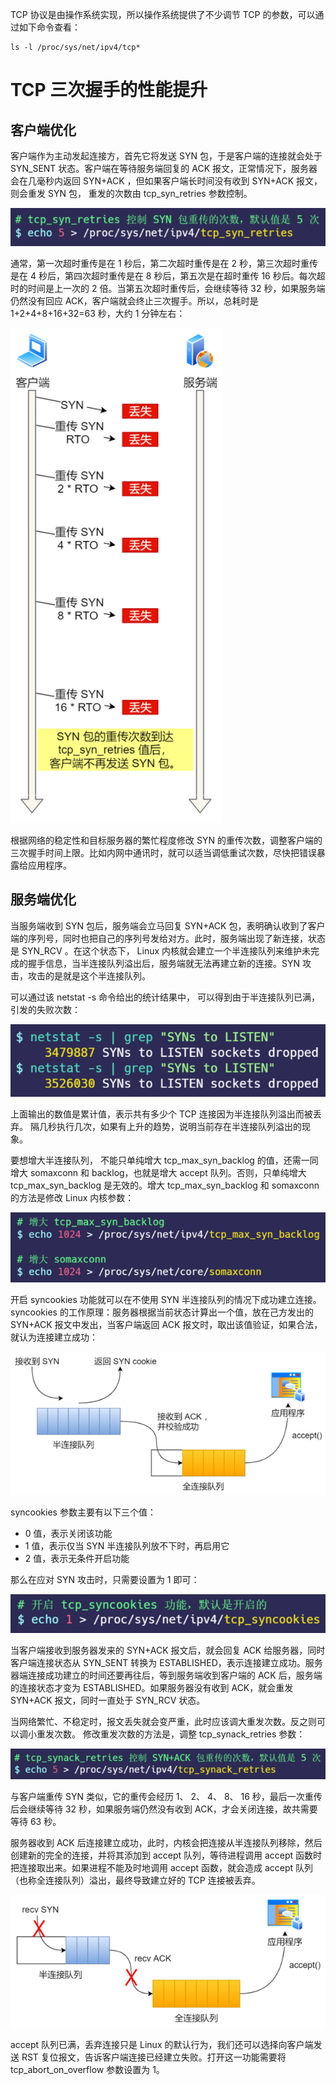 TCP 协议是由操作系统实现，所以操作系统提供了不少调节 TCP 的参数，可以通过如下命令查看：

```
ls -l /proc/sys/net/ipv4/tcp*
```

# TCP 三次握⼿的性能提升  

## 客户端优化  

客户端作为主动发起连接⽅，⾸先它将发送 SYN 包，于是客户端的连接就会处于 SYN_SENT 状态。客户端在等待服务端回复的 ACK 报⽂，正常情况下，服务器会在⼏毫秒内返回 SYN+ACK ，但如果客户端⻓时间没有收到 SYN+ACK 报⽂，则会重发 SYN 包， 重发的次数由 tcp_syn_retries 参数控制。

![](./img/tcp_syn_retries.png)

通常，第⼀次超时重传是在 1 秒后，第⼆次超时重传是在 2 秒，第三次超时重传是在 4 秒后，第四次超时重传是在 8 秒后，第五次是在超时重传 16 秒后。每次超时的时间是上⼀次的 2 倍。当第五次超时重传后，会继续等待 32 秒，如果服务端仍然没有回应 ACK，客户端就会终⽌三次握⼿。所以，总耗时是 1+2+4+8+16+32=63 秒，⼤约 1 分钟左右：

![](./img/syn_ack_miss.png)

根据⽹络的稳定性和⽬标服务器的繁忙程度修改 SYN 的重传次数，调整客户端的三次握⼿时间上限。⽐如内⽹中通讯时，就可以适当调低重试次数，尽快把错误暴露给应⽤程序。  

## 服务端优化  

当服务端收到 SYN 包后，服务端会⽴⻢回复 SYN+ACK 包，表明确认收到了客户端的序列号，同时也把⾃⼰的序列号发给对⽅。此时，服务端出现了新连接，状态是 SYN_RCV 。在这个状态下， Linux 内核就会建⽴⼀个半连接队列来维护未完成的握⼿信息，当半连接队列溢出后，服务端就⽆法再建⽴新的连接。SYN 攻击，攻击的是就是这个半连接队列。  

可以通过该 netstat -s 命令给出的统计结果中， 可以得到由于半连接队列已满，引发的失败次数：  

![](./img/watch_syns_to_listen.png)

上⾯输出的数值是累计值，表示共有多少个 TCP 连接因为半连接队列溢出⽽被丢弃。 隔⼏秒执⾏⼏次，如果有上升的趋势，说明当前存在半连接队列溢出的现象。  

要想增⼤半连接队列， 不能只单纯增⼤ tcp_max_syn_backlog 的值，还需⼀同增⼤ somaxconn 和 backlog，也就是增⼤ accept 队列。否则，只单纯增⼤ tcp_max_syn_backlog 是⽆效的。增⼤ tcp_max_syn_backlog 和 somaxconn 的⽅法是修改 Linux 内核参数：   

![](./img/tcp_max_syn_backlog.png)

开启 syncookies 功能就可以在不使⽤ SYN 半连接队列的情况下成功建⽴连接。syncookies 的⼯作原理：服务器根据当前状态计算出⼀个值，放在⼰⽅发出的 SYN+ACK 报⽂中发出，当客户端返回 ACK 报⽂时，取出该值验证，如果合法，就认为连接建⽴成功：

![](./img/semi_full_queue.png)

syncookies 参数主要有以下三个值：  

- 0 值，表示关闭该功能  
- 1 值，表示仅当 SYN 半连接队列放不下时，再启⽤它  
- 2 值，表示⽆条件开启功能  

那么在应对 SYN 攻击时，只需要设置为 1 即可： 

![](./img/set_tcp_syncookies.png)

当客户端接收到服务器发来的 SYN+ACK 报⽂后，就会回复 ACK 给服务器，同时客户端连接状态从 SYN_SENT 转换为 ESTABLISHED，表示连接建⽴成功。服务器端连接成功建⽴的时间还要再往后，等到服务端收到客户端的 ACK 后，服务端的连接状态才变为 ESTABLISHED。如果服务器没有收到 ACK，就会重发 SYN+ACK 报⽂，同时⼀直处于 SYN_RCV 状态。  

当⽹络繁忙、不稳定时，报⽂丢失就会变严重，此时应该调⼤重发次数。反之则可以调⼩重发次数。 修改重发次数的⽅法是，调整 tcp_synack_retries 参数：  

![](./img/tcp_synack_retries.png)

与客户端重传 SYN 类似，它的重传会经历 1、 2、 4、 8、 16 秒，最后⼀次重传后会继续等待 32 秒，如果服务端仍然没有收到 ACK，才会关闭连接，故共需要等待 63 秒。  

服务器收到 ACK 后连接建⽴成功，此时，内核会把连接从半连接队列移除，然后创建新的完全的连接，并将其添加到 accept 队列，等待进程调⽤ accept 函数时把连接取出来。如果进程不能及时地调⽤ accept 函数，就会造成 accept 队列（也称全连接队列）溢出，最终导致建⽴好的 TCP 连接被丢弃。  

![](./img/full_queue.png)

accept 队列已满，丢弃连接只是 Linux 的默认⾏为，我们还可以选择向客户端发送 RST 复位报⽂，告诉客户端连接已经建⽴失败。打开这⼀功能需要将 tcp_abort_on_overflow 参数设置为 1。 
